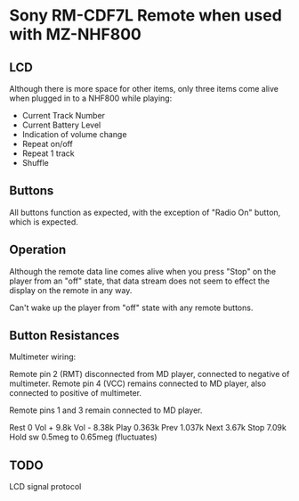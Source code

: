 Sony RM-CDF7L Remote when used with MZ-NHF800
=========================================

## LCD
Although there is more space for other items, only three items come alive when
plugged in to a NHF800 while playing:

  * Current Track Number
  * Current Battery Level
  * Indication of volume change
  * Repeat on/off
  * Repeat 1 track
  * Shuffle

## Buttons

All buttons function as expected, with the exception of "Radio On" button, which
is expected.

## Operation

Although the remote data line comes alive when you press "Stop" on the player
from an "off" state, that data stream does not seem to effect the display on the
remote in any way.

Can't wake up the player from "off" state with any remote buttons.

## Button Resistances

Multimeter wiring:

Remote pin 2 (RMT) disconnected from MD player, connected to negative of multimeter.
Remote pin 4 (VCC) remains connected to MD player, also connected to positive of multimeter.

Remote pins 1 and 3 remain connected to MD player.

Rest    0
Vol +   9.8k
Vol -   8.38k
Play    0.363k
Prev    1.037k
Next    3.67k
Stop    7.09k
Hold sw 0.5meg to 0.65meg (fluctuates)

## TODO

LCD signal protocol
